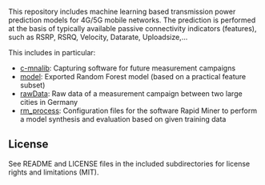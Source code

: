 
This repository includes machine learning based transmission power prediction models for 4G/5G mobile networks.
The prediction is performed at the basis of typically available passive connectivity indicators (features), such as RSRP, RSRQ, Velocity, Datarate, Uploadsize,...

This includes in particular:

* [c-mnalib](c-manlib/README.md): Capturing software for future measurement campaigns
* [model](model/README.md): Exported Random Forest model (based on a practical feature subset)
* [rawData](rawData/README.md): Raw data of a measurement campaign between two large cities in Germany
* [rm_process](rm_process/README.md): Configuration files for the software Rapid Miner to perform a model synthesis and evaluation based on given training data

## License
See README and LICENSE files in the included subdirectories for license rights and limitations (MIT).